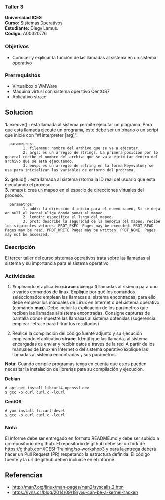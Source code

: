 ### Taller 3
**Universidad ICESI**  
**Curso:** Sistemas Operativos  
**Estudiante:** Diego Lamus.  
**Código:** A00320776  

### Objetivos
* Conocer y explicar la función de las llamadas al sistema en un sistema operativo

### Prerrequisitos
* Virtualbox o WMWare
* Máquina virtual con sistema operativo CentOS7
* Aplicativo strace

## Solucion
**1.** execve() : esta llamada al sistema permite ejecutar un programa. Para que esta llamada ejecute un programa, este debe ser un binario o un script que inicie con  "#! interpreter [arg]".   

      parametros:  
            1. filename: nombre del archivo que se va a ejecutar.  
            2. args: es un arreglo de strings. La primera posición por lo general recibe el nombre del archivo que se va a ejetcutar dentro del archivo que se esta ejecutando.  
            3. envp: es un arreglo de estring en la forma Key=value; se usa para inicializar las variables de entorno del programa.
            
**2.** getuid() : esta llamada al sistema retorna la ID real del usuario que esta ejecutando el proceso.  
**3.**  nmap(): crea un mapeo en el espacio de direcciones virtuales del proceso.

      parametros:  
            1. addr: la dirección d inicio para el nuevo mapeo, Si se deja en null el kernel elige donde poner el mapeo.
            2. length: especifica el largo del mapeo.
            3. prot: describe la seguridad de la memoria del mapeo; recibe los siguientes valores: PROT_EXEC  Pages may be executed. PROT_READ  Pages may be read. PROT_WRITE Pages may be written. PROT_NONE  Pages may not be accessed.
            

### Descripción
El tercer taller del curso sistemas operativos trata sobre las llamadas al sistema y su importancia para el sistema operativo

### Actividades

1. Empleando el aplicativo **strace** obtenga 5 llamadas al sistema para uno o varios comandos de linux. Explique por qué los comandos seleccionados emplean las llamadas al sistema encontradas, para ello debe emplear los manuales de Linux en Internet o del sistema operativo (comando **man**). Debe incluir la explicación de los parámetros que reciben las llamadas al sistema encontradas. Consigne capturas de pantalla donde muestre las llamadas al sistema obtenidas (sugerencia: emplear -etrace para filtrar los resultados)

2. Realice la compilación del código fuente adjunto y su ejecución empleando el aplicativo **strace**. Identifique las llamadas al sistema encargadas de enviar y recibir datos a través de la red. A partir de los manuales de Linux en Internet o del sistema operativo explique las llamadas al sistema encontradas y sus parámetros.

**Nota:** Cuando compile programas tenga en cuenta que estos pueden necesitar la instalación de librerías para su compilación y ejecución.

**Debian**
```
# apt-get install libcurl4-openssl-dev
$ gcc -o curl curl.c -lcurl
```
**CentOS**
```
# yum install libcurl-devel
$ gcc -o curl curl.c -lcurl
```

### Nota

El informe debe ser entregado en formato README.md y debe ser subido a un repositorio de github. El repositorio de github debe ser un fork de https://github.com/ICESI-Training/so-workshop3 y para la entrega deberá hacer un Pull Request (PR) respetando la estructura definida. El código fuente y la url de github deben incluirse en el informe.  

## Referencias

* http://man7.org/linux/man-pages/man2/syscalls.2.html  
* https://jvns.ca/blog/2014/09/18/you-can-be-a-kernel-hacker/
